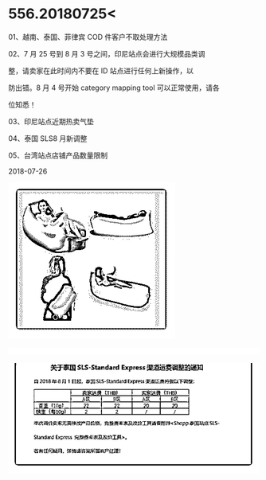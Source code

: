 # 556.20180725<

01、越南、泰国、菲律宾 COD 件客户不取处理方法

02、7 月 25 号到 8 月 3 号之间，印尼站点会进行大规模品类调

整，请卖家在此时间内不要在 ID 站点进行任何上新操作，以

防出错。8 月 4 号开始 category mapping tool 可以正常使用，请各

位知悉！

03、印尼站点近期热卖气垫

04、泰国 SLS8 月新调整

05、台湾站点店铺产品数量限制

2018-07-26

![image](img/Image_099.png)

![image](img/Image_100.png)

![image](img/Image_101.png)